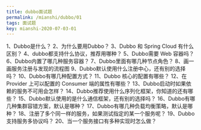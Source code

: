 ```yaml
---
title: dubbo面试题
permalink: /mianshi/dubbo/01
tags: 面试题
key: mianshi-2020-07-03-01
---
```


1、Dubbo是什么？
2、为什么要用Dubbo？
3、Dubbo 和 Spring Cloud 有什么区别？
4、dubbo都支持什么协议，推荐用哪种？
5、Dubbo需要 Web 容器吗？
6、Dubbo内置了哪几种服务容器？
7、Dubbo里面有哪几种节点角色？
8、画一画服务注册与发现的流程图
9、Dubbo默认使用什么注册中心，还有别的选择吗？
10、Dubbo有哪几种配置方式？
11、Dubbo 核心的配置有哪些？
12、在 Provider 上可以配置的 Consumer 端的属性有哪些？
13、Dubbo启动时如果依赖的服务不可用会怎样？
14、Dubbo推荐使用什么序列化框架，你知道的还有哪些？
15、Dubbo默认使用的是什么通信框架，还有别的选择吗？
16、Dubbo有哪几种集群容错方案，默认是哪种？
17、Dubbo有哪几种负载均衡策略，默认是哪种？
18、注册了多个同一样的服务，如果测试指定的某一个服务呢？
19、Dubbo支持服务多协议吗？
20、当一个服务接口有多种实现时怎么做？
